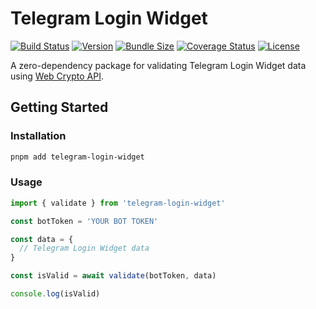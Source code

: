 # Telegram Login Widget

[![Build Status](https://github.com/az33zy/telegram-login-widget/actions/workflows/ci.yml/badge.svg)](https://github.com/az33zy/telegram-login-widget/actions/workflows/ci.yml)
[![Version](https://badgen.net/npm/v/telegram-login-widget)](https://www.npmjs.com/package/telegram-login-widget)
[![Bundle Size](https://badgen.net/bundlephobia/minzip/telegram-login-widget)](https://bundlephobia.com/package/telegram-login-widget)
[![Coverage Status](https://coveralls.io/repos/github/az33zy/telegram-login-widget/badge.svg?branch=main)](https://coveralls.io/github/az33zy/telegram-login-widget?branch=main)
[![License](https://badgen.net/github/license/az33zy/telegram-login-widget)](LICENSE)

A zero-dependency package for validating Telegram Login Widget data using [Web Crypto API](https://developer.mozilla.org/en-US/docs/Web/API/Web_Crypto_API).

## Getting Started

### Installation

```bash
pnpm add telegram-login-widget
```

### Usage

```js
import { validate } from 'telegram-login-widget'

const botToken = 'YOUR BOT TOKEN'

const data = {
  // Telegram Login Widget data
}

const isValid = await validate(botToken, data)

console.log(isValid)
```
